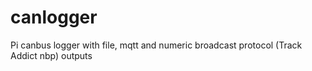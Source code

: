 # canlogger
Pi canbus logger with file, mqtt and numeric broadcast protocol (Track Addict nbp) outputs
